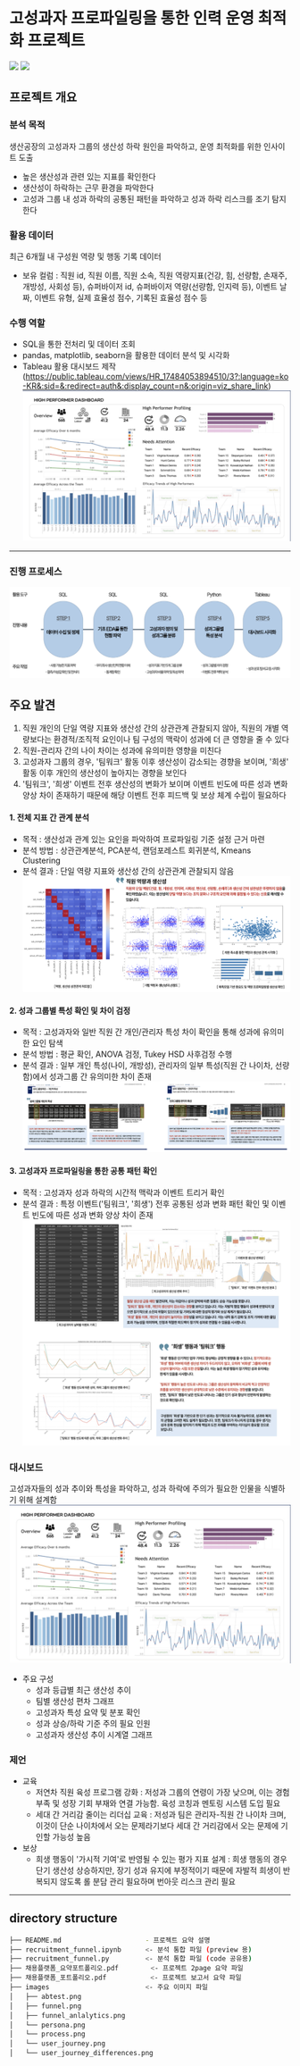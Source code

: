 # 고성과자 프로파일링을 통한 인력 운영 최적화 프로젝트
<img src="https://img.shields.io/badge/Python-3776AB?style=for-the-badge&logo=Python&logoColor=white"> <img src="https://img.shields.io/badge/MySQL-4479A1?style=for-the-badge&logo=MySQL&logoColor=white">

## 프로젝트 개요
### 분석 목적
생산공장의 고성과자 그룹의 생산성 하락 원인을 파악하고, 운영 최적화를 위한 인사이트 도출
- 높은 생산성과 관련 있는 지표를 확인한다
- 생산성이 하락하는 근무 환경을 파악한다
- 고성과 그룹 내 성과 하락의 공통된 패턴을 파악하고 성과 하락 리스크를 조기 탐지한다


### 활용 데이터
최근 6개월 내 구성원 역량 및 행동 기록 데이터
- 보유 컬럼 : 직원 id, 직원 이름, 직원 소속, 직원 역량지표(건강, 힘, 선량함, 손재주, 개방성, 사회성 등), 슈퍼바이저 id, 슈퍼바이저 역량(선량함, 인지력 등), 이벤트 날짜, 이벤트 유형, 실제 효율성 점수, 기록된 효율성 점수 등 


### 수행 역할
- SQL을 통한 전처리 및 데이터 조회
- pandas, matplotlib, seaborn을 활용한 데이터 분석 및 시각화
- Tableau 활용 대시보드 제작 (https://public.tableau.com/views/HR_17484053894510/3?:language=ko-KR&:sid=&:redirect=auth&:display_count=n&:origin=viz_share_link)
![dashboard](https://github.com/Myungbin-Choi/HR_profiling/blob/main/Dashboard.png)
---

### 진행 프로세스 
![process](https://github.com/Myungbin-Choi/HR_profiling/blob/main/process.png)


## 주요 발견
1) 직원 개인의 단일 역량 지표와 생산성 간의 상관관계 관찰되지 않아, 직원의 개별 역량보다는 환경적/조직적 요인이나 팀 구성의 맥락이 성과에 더 큰 영향을 줄 수 있다
2) 직원-관리자 간의 나이 차이는 성과에 유의미한 영향을 미친다
3) 고성과자 그룹의 경우, '팀워크' 활동 이후 생산성이 감소되는 경향을 보이며, '희생' 활동 이후 개인의 생산성이 높아지는 경향을 보인다
4) '팀워크', '희생' 이벤트 전후 생산성의 변화가 보이며 이벤트 빈도에 따른 성과 변화 양상 차이 존재하기 때문에 해당 이벤트 전후 피드백 및 보상 체계 수립이 필요하다

#### 1. 전체 지표 간 관계 분석
- 목적 : 생산성과 관계 있는 요인을 파악하여 프로파일링 기준 설정 근거 마련
- 분석 방법 : 상관관계분석, PCA분석, 랜덤포레스트 회귀분석, Kmeans Clustering
- 분석 결과 : 단일 역량 지표와 생산성 간의 상관관계 관찰되지 않음
![efficacy_correlation](https://github.com/Myungbin-Choi/HR_profiling/blob/main/efficacy_correlation.png)


#### 2. 성과 그룹별 특성 확인 및 차이 검정
- 목적 : 고성과자와 일반 직원 간 개인/관리자 특성 차이 확인을 통해 성과에 유의미한 요인 탐색
- 분석 방법 : 평균 확인, ANOVA 검정, Tukey HSD 사후검정 수행
- 분석 결과 : 일부 개인 특성(나이, 개방성), 관리자의 일부 특성(직원 간 나이차, 선량함)에서 성과그룹 간 유의미한 차이 존재
![group_differences](https://github.com/Myungbin-Choi/HR_profiling/blob/main/group_differences.png)


#### 3. 고성과자 프로파일링을 통한 공통 패턴 확인
- 목적 : 고성과자 성과 하락의 시간적 맥락과 이벤트 트리거 확인
- 분석 결과 : 특정 이벤트('팀워크', '희생') 전후 공통된 성과 변화 패턴 확인 및 이벤트 빈도에 따른 성과 변화 양상 차이 존재
![high_performers](https://github.com/Myungbin-Choi/HR_profiling/blob/main/high_performers.png)
  

### 대시보드
고성과자들의 성과 추이와 특성을 파악하고, 성과 하락에 주의가 필요한 인물을 식별하기 위해 설계함
![dashboard](https://github.com/Myungbin-Choi/HR_profiling/blob/main/Dashboard.png)
- 주요 구성
  - 성과 등급별 최근 생산성 추이
  - 팀별 생산성 편차 그래프
  - 고성과자 특성 요약 및 분포 확인
  - 성과 상승/하락 기준 주의 필요 인원
  - 고성과자 생산성 추이 시계열 그래프


### 제언
- 교육
  - 저연차 직원 육성 프로그램 강화 : 저성과 그룹의 연령이 가장 낮으며, 이는 경험 부족 및 성장 기회 부재와 연결 가능함. 육성 코칭과 멘토링 시스템 도입 필요
  - 세대 간 거리감 줄이는 리더십 교육 : 저성과 팀은 관리자-직원 간 나이차 크며, 이것이 단순 나이차에서 오는 문제라기보다 세대 간 거리감에서 오는 문제에 기인할 가능성 높음
- 보상
  - 희생 행동이 '가시적 기여'로 반영될 수 있는 평가 지표 설계 : 희생 행동의 경우 단기 생산성 상승하지만, 장기 성과 유지에 부정적이기 때문에 자발적 희생이 반복되지 않도록 롤 분담 관리 필요하며 번아웃 리스크 관리 필요 
---

## directory structure
```bash
├── README.md                     - 프로젝트 요약 설명
├── recruitment_funnel.ipynb      <- 분석 통합 파일 (preview 용)
├── recruitment_funnel.py         <- 분석 통합 파일 (code 공유용)
├── 채용플랫폼_요약포트폴리오.pdf        <- 프로젝트 2page 요약 파일
├── 채용플랫폼_포트폴리오.pdf           <- 프로젝트 보고서 요약 파일
├── images                        <- 주요 이미지 파일
│   ├── abtest.png       
│   ├── funnel.png      
│   ├── funnel_anlalytics.png   
│   └── persona.png            
│   └── process.png           
│   └── user_journey.png        
│   └── user_journey_differences.png           
```
